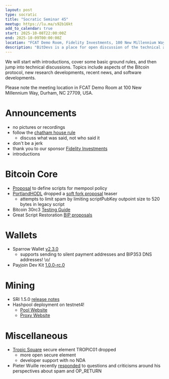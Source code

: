 ```yaml
---
layout: post
type: socratic
title: "Socratic Seminar 45"
meetup: https://lu.ma/s92b16kt
add_to_calendar: true
start: 2025-10-08T22:00:00Z
end: 2025-10-09T00:00:00Z
location: "FCAT Demo Room, Fidelity Investments, 100 New Millennium Way, Durham, NC 27709"
description: "BitDevs is a place for open discussion of the technical aspects of bitcoin and related protocols. Be advised: discussion will be technical. Please RSVP or email trianglebitdevs at protonmail dot com to confirm your attendance. You will be required to show ID to the security guard to gain admission, but you do not need to RSVP in public."
---
```


We will start with introductions, cover some basic ground rules, and then jump into technical discussions. Topics include aspects of the Bitcoin protocol, new research developments, recent news, and software developments.

Please note the meeting location in FCAT Demo Room at 100 New Millennium Way, Durham, NC 27709, USA.

# Announcements

- no pictures or recordings
- follow the [chatham house rule](https://en.wikipedia.org/wiki/Chatham_House_Rule)
  - discuss what was said, not who said it
- don't be a jerk
- thank you to our sponsor [Fidelity Investments](https://www.fidelity.com/)
- introductions

# Bitcoin Core

- [Proposal](https://github.com/bitcoin/bips/pull/1985) to define scripts for mempool policy
- [PortlandHODL](https://github.com/portlandhodl) dropped a [soft fork proposal](https://groups.google.com/g/bitcoindev/c/YO8ZwnG_ISs/m/nU25_cBCAgAJ) teaser
  - attempts to limit spam by limiting scriptPubKey outpoint size to 520 bytes in legacy script
- Bitcoin 30rc3 [Testing Guide](https://github.com/bitcoin-core/bitcoin-devwiki/wiki/30.0-Release-Candidate-Testing-Guide)
- Great Script Restoration [BIP proposals](https://groups.google.com/g/bitcoindev/c/GisTcPb8Jco/m/8znWcWwKAQAJ)

# Wallets

- Sparrow Wallet [v2.3.0](https://github.com/sparrowwallet/sparrow/releases/tag/2.3.0)
  - supports sending to silent payment addresses and BIP353 DNS addresses! \o/
- Payjoin Dev Kit [1.0.0-rc.0](https://github.com/payjoin/rust-payjoin/releases/tag/payjoin-1.0.0-rc.0)

# Mining

- SRI 1.5.0 [release notes](https://github.com/stratum-mining/stratum/releases/tag/v1.5.0)
- Hashpool deployment on testnet4!
  - [Pool Website](https://pool.hashpool.dev)
  - [Proxy Website](https://proxy.hashpool.dev)

# Miscellaneous

- [Tropic Square](https://tropicsquare.com/) secure element TROPIC01 dropped
  - more open secure element
  - developer support with no NDA
- Pieter Wuille recently [responded](https://delvingbitcoin.org/t/response-to-pieter-wuilles-stackexchange-answer-re-nuking-the-opreturn-filter/1991/11) to questions and criticisms around his perspectives about spam and OP_RETURN
